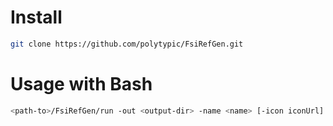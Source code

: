 # Install

```bash
git clone https://github.com/polytypic/FsiRefGen.git
```

# Usage with Bash

```bash
<path-to>/FsiRefGen/run -out <output-dir> -name <name> [-icon iconUrl] -- <input.fsi> ...
```
